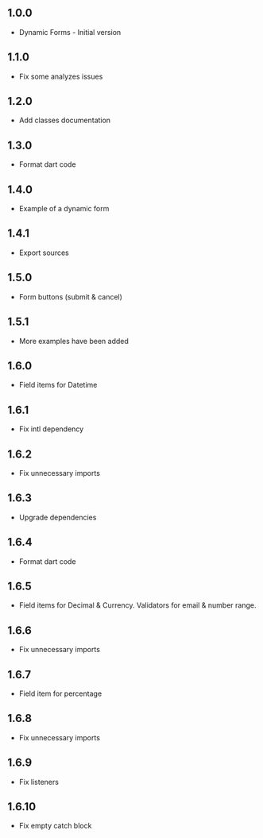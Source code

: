 ## 1.0.0

- Dynamic Forms - Initial version

## 1.1.0

- Fix some analyzes issues

## 1.2.0

- Add classes documentation

## 1.3.0

- Format dart code

## 1.4.0

- Example of a dynamic form

## 1.4.1

- Export sources

## 1.5.0

- Form buttons (submit & cancel)

## 1.5.1

- More examples have been added

## 1.6.0

- Field items for Datetime

## 1.6.1

- Fix intl dependency

## 1.6.2

- Fix unnecessary imports

## 1.6.3

- Upgrade dependencies

## 1.6.4

- Format dart code

## 1.6.5

- Field items for Decimal & Currency. Validators for email & number range.

## 1.6.6

- Fix unnecessary imports

## 1.6.7

- Field item for percentage

## 1.6.8

- Fix unnecessary imports

## 1.6.9

- Fix listeners

## 1.6.10

- Fix empty catch block